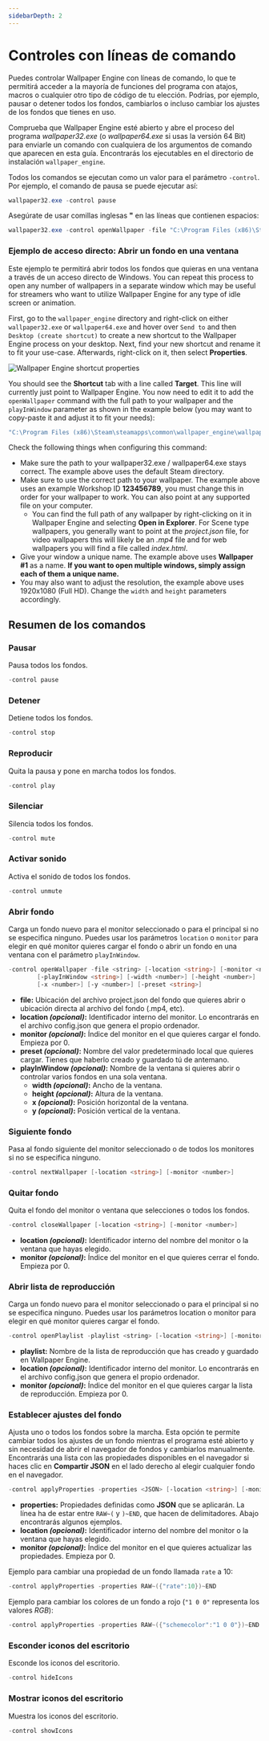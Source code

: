 ```yaml
---
sidebarDepth: 2
---
```


# Controles con líneas de comando

Puedes controlar Wallpaper Engine con líneas de comando, lo que te permitirá acceder a la mayoría de funciones del programa con atajos, macros o cualquier otro tipo de código de tu elección. Podrías, por ejemplo, pausar o detener todos los fondos, cambiarlos o incluso cambiar los ajustes de los fondos que tienes en uso.

Comprueba que Wallpaper Engine esté abierto y abre el proceso del programa *wallpaper32.exe* (o *wallpaper64.exe* si usas la versión 64 Bit) para enviarle un comando con cualquiera de los argumentos de comando que aparecen en esta guía. Encontrarás los ejecutables en el directorio de instalación `wallpaper_engine`.

Todos los comandos se ejecutan como un valor para el parámetro `-control`. Por ejemplo, el comando de pausa se puede ejecutar así:

``` powershell
wallpaper32.exe -control pause
```

Asegúrate de usar comillas inglesas **"** en las líneas que contienen espacios:

``` powershell
wallpaper32.exe -control openWallpaper -file "C:\Program Files (x86)\Steam\steamapps\common\wallpaper_engine\projects\myprojects\myWallpaper\project.json"
```

### Ejemplo de acceso directo: Abrir un fondo en una ventana

Este ejemplo te permitirá abrir todos los fondos que quieras en una ventana a través de un acceso directo de Windows. You can repeat this process to open any number of wallpapers in a separate window which may be useful for streamers who want to utilize Wallpaper Engine for any type of idle screen or animation.

First, go to the `wallpaper_engine` directory and right-click on either `wallpaper32.exe` or `wallpaper64.exe` and hover over `Send to` and then `Desktop (create shortcut)` to create a new shortcut to the Wallpaper Engine process on your desktop. Next, find your new shortcut and rename it to fit your use-case. Afterwards, right-click on it, then select **Properties**.

![Wallpaper Engine shortcut properties](/img/faq/target.gif)

You should see the **Shortcut** tab with a line called **Target**. This line will currently just point to Wallpaper Engine. You now need to edit it to add the `openWallpaper` command with the full path to your wallpaper and the `playInWindow` parameter as shown in the example below (you may want to copy-paste it and adjust it to fit your needs):

```bash
"C:\Program Files (x86)\Steam\steamapps\common\wallpaper_engine\wallpaper64.exe" -control openWallpaper -file "C:\Program Files (x86)\Steam\steamapps\workshop\content\431960\123456789\scene.pkg" -playInWindow "Wallpaper #1" -width 1920 -height 1080
```

Check the following things when configuring this command:

* Make sure the path to your wallpaper32.exe / wallpaper64.exe stays correct. The example above uses the default Steam directory.
* Make sure to use the correct path to your wallpaper. The example above uses an example Workshop ID **123456789**, you must change this in order for your wallpaper to work. You can also point at any supported file on your computer.
  * You can find the full path of any wallpaper by right-clicking on it in Wallpaper Engine and selecting **Open in Explorer**. For Scene type wallpapers, you generally want to point at the *project.json* file, for video wallpapers this will likely be an *.mp4* file and for web wallpapers you will find a file called *index.html*.
* Give your window a unique name. The example above uses **Wallpaper #1** as a name. **If you want to open multiple windows, simply assign each of them a unique name.**
* You may also want to adjust the resolution, the example above uses 1920x1080 (Full HD). Change the `width` and `height` parameters accordingly.

## Resumen de los comandos

### Pausar

Pausa todos los fondos.

``` powershell
-control pause
```

### Detener

Detiene todos los fondos.

``` powershell
-control stop
```

### Reproducir

Quita la pausa y pone en marcha todos los fondos.

``` powershell
-control play
```

### Silenciar

Silencia todos los fondos.

``` powershell
-control mute
```

### Activar sonido

Activa el sonido de todos los fondos.

``` powershell
-control unmute
```

### Abrir fondo

Carga un fondo nuevo para el monitor seleccionado o para el principal si no se especifica ninguno. Puedes usar los parámetros `location` o `monitor` para elegir en qué monitor quieres cargar el fondo o abrir un fondo en una ventana con el parámetro `playInWindow`.

``` powershell
-control openWallpaper -file <string> [-location <string>] [-monitor <number>]
        [-playInWindow <string>] [-width <number>] [-height <number>]
        [-x <number>] [-y <number>] [-preset <string>]
```

* **file:** Ubicación del archivo project.json del fondo que quieres abrir o ubicación directa al archivo del fondo (.mp4, etc).
* **location *(opcional)*:** Identificador interno del monitor. Lo encontrarás en el archivo config.json que genera el propio ordenador.
* **monitor *(opcional)*:** Índice del monitor en el que quieres cargar el fondo. Empieza por 0.
* **preset *(opcional)*:** Nombre del valor predeterminado local que quieres cargar. Tienes que haberlo creado y guardado tú de antemano.
* **playInWindow *(opcional)*:** Nombre de la ventana si quieres abrir o controlar varios fondos en una sola ventana.
  * **width *(opcional)*:** Ancho de la ventana.
  * **height *(opcional)*:** Altura de la ventana.
  * **x *(opcional)*:** Posición horizontal de la ventana.
  * **y *(opcional)*:** Posición vertical de la ventana.

### Siguiente fondo

Pasa al fondo siguiente del monitor seleccionado o de todos los monitores si no se especifica ninguno.

``` powershell
-control nextWallpaper [-location <string>] [-monitor <number>]
```

### Quitar fondo

Quita el fondo del monitor o ventana que selecciones o todos los fondos.

``` powershell
-control closeWallpaper [-location <string>] [-monitor <number>]
```

* **location *(opcional)*:** Identificador interno del nombre del monitor o la ventana que hayas elegido.
* **monitor *(opcional)*:** Índice del monitor en el que quieres cerrar el fondo. Empieza por 0.

### Abrir lista de reproducción

Carga un fondo nuevo para el monitor seleccionado o para el principal si no se especifica ninguno. Puedes usar los parámetros location o monitor para elegir en qué monitor quieres cargar el fondo.

``` powershell
-control openPlaylist -playlist <string> [-location <string>] [-monitor <number>]
```

* **playlist:** Nombre de la lista de reproducción que has creado y guardado en Wallpaper Engine.
* **location *(opcional)*:** Identificador interno del monitor. Lo encontrarás en el archivo config.json que genera el propio ordenador.
* **monitor *(opcional)*:** Índice del monitor en el que quieres cargar la lista de reproducción. Empieza por 0.

### Establecer ajustes del fondo

Ajusta uno o todos los fondos sobre la marcha. Esta opción te permite cambiar todos los ajustes de un fondo mientras el programa esté abierto y sin necesidad de abrir el navegador de fondos y cambiarlos manualmente. Encontrarás una lista con las propiedades disponibles en el navegador si haces clic en **Compartir JSON** en el lado derecho al elegir cualquier fondo en el navegador.

``` powershell
-control applyProperties -properties <JSON> [-location <string>] [-monitor <number>]
```

* **properties:** Propiedades definidas como **JSON** que se aplicarán. La línea ha de estar entre `RAW~(` y `)~END`, que hacen de delimitadores. Abajo encontrarás algunos ejemplos.
* **location *(opcional)*:** Identificador interno del nombre del monitor o la ventana que hayas elegido.
* **monitor *(opcional)*:** Índice del monitor en el que quieres actualizar las propiedades. Empieza por 0.

Ejemplo para cambiar una propiedad de un fondo llamada `rate` a 10:

``` cpp 
-control applyProperties -properties RAW~({"rate":10})~END
```

Ejemplo para cambiar los colores de un fondo a rojo (`"1 0 0"` representa los valores *RGB*):

``` cpp
-control applyProperties -properties RAW~({"schemecolor":"1 0 0"})~END
```

### Esconder iconos del escritorio

Esconde los iconos del escritorio.

``` powershell
-control hideIcons
```

### Mostrar iconos del escritorio

Muestra los iconos del escritorio.

``` powershell
-control showIcons
```

